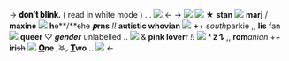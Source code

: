 -> **𝐝𝐨𝐧’𝐭 𝐛𝐥𝐢𝐧𝐤.** ( read in white mode ) . . ![](https://media.discordapp.net/attachments/999986008307269732/1200913146425114664/IMG_0512.gif?ex=65c7e885&is=65b57385&hm=fd0d77f41ef7f454f7183c4dd29312fa49af9931833b559fff9aedc49ead5222&) <-
-> ![](https://media.discordapp.net/attachments/999986008307269732/1200912210235510884/IMG_0517.png?ex=65c7e7a6&is=65b572a6&hm=fa8e2dc965c38de662d524a85ac13a2e0a236bfec30a7d15aa791c7abda89ba3&)
![](https://media.discordapp.net/attachments/999986008307269732/1200913145267490887/IMG_0509.gif?ex=65c7e885&is=65b57385&hm=c9cb5d2d625cc9e54b3fba496bb9d1ee5b8b5afbf0193061b23a262e655f7870&) ★ **stan** ![](https://media.discordapp.net/attachments/999639622386712671/1111233857883209808/IMG_3488.gif) **marj** / 𝐦𝐚𝐱𝐢𝐧𝐞  ![](https://media.discordapp.net/attachments/999986008307269732/1200913873524498582/IMG_0519.png?ex=65c7e933&is=65b57433&hm=5ebeae7f6aa427a16eec818425b0eda05fda61c7776fc605bf74f3c4795607c4&) **h**e**/**~~s~~he **𝒑rns** *!!*
**autistic whovian** ![](https://media.discordapp.net/attachments/999986008307269732/1200913145644982434/IMG_0510.gif?ex=65c7e885&is=65b57385&hm=c669ee05745ed85dc872a65e4596d5a7b652c2b68e3b5c792d56284c286cc97c&) **+**+ *south*parkie ,, **lis** fan ![](https://media.discordapp.net/attachments/999986008307269732/1200913147482079263/IMG_0515.png?ex=65c7e886&is=65b57386&hm=44a1cdaaaf8636a4134e7b634d0d0190819700b24a64fda423585efca6bfafe9&)
**queer**  ♡  𝒈𝒆𝒏𝒅𝒆𝒓 unlabelled .. ![](https://media.discordapp.net/attachments/999986008307269732/1200913146035048578/IMG_0511.gif?ex=65c7e885&is=65b57385&hm=2df32695d07045c8a81045d0643396afc0640ede5fc6adbccef317e8bcdd6e28&) & **pink lover**r *!!*
![](https://media.discordapp.net/attachments/999986008307269732/1200913873159585923/IMG_0518.gif?ex=65c7e933&is=65b57433&hm=ed58f89e4835f743ee26839cbbb07eb98c083bd91bed5d1de71ec96666fb595e&) **ᶻ 𝗓 𐰁** ,, 𝐫𝐨𝐦*anian* +*+* **iri**~~sh~~ ![](https://media.discordapp.net/attachments/999986008307269732/1200913144936144916/IMG_0508.gif?ex=65c7e885&is=65b57385&hm=98328dafddf69756544430feaa9e26c43f842f743b036a0cd7e6137f0d525dd5&) [**𝐎**](https://rentry.co/sillystan1)**ne** ִ ࣪𖤐◞ [**𝐓**](https://rentry.co/sillystan2)**wo** ..
![](https://media.discordapp.net/attachments/999986008307269732/1200919818816196658/IMG_0521.png?ex=65c7eebc&is=65b579bc&hm=545ddd9cd86caeb7f8cc131da7685f178ae00a5cd2becb9c5663eb2a867686a9&) <-